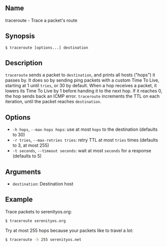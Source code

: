 ## Name

traceroute - Trace a packet's route

## Synopsis

```**sh
$ traceroute [options...] destination
```

## Description

`traceroute` sends a packet to `destination`, and prints all hosts ("hops") it passes by.
It does so by sending ping packets with a custom Time To Live, starting at 1 until `tries`, or 30 by default.
When a hop receives a packet, it lowers its Time To Live by 1 before handing it to the next hop.
If it reaches 0, the hop sends back an ICMP error.
`traceroute` increments the TTL on each iteration, until the packet reaches `destination`.

## Options

* `-h hops`, `--max-hops hops`: use at most `hops` to the destination (defaults to 30)
* `-r tries`, `--max-retries tries`: retry TTL at most `tries` times (defaults to 3, at most 255)
* `-t seconds`, `--timeout seconds`: wait at most `seconds` for a response (defaults to 5)

## Arguments

* `destination`: Destination host

## Example

Trace packets to serenityos.org:
```sh
$ traceroute serenityos.org
```

Try at most 255 hops because your packets like to travel a lot:
```sh
$ traceroute -h 255 serenityos.net
```
